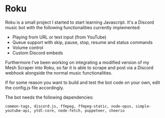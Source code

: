 # Roku 

Roku is a small project I started to start learning Javascript. It's a Discord music bot with the following functionalities currently implemented:

- Playing from URL or text input (from YouTube)
- Queue support with skip, pause, stop, resume and status commands
- Volume control
- Custom Discord embeds

Furthermore I've been working on integrating a modified version of my Mesh Scraper into Roku, so far it is able to scrape and post via a Discord webhook alongside the normal music functionalities.

If for some reason you want to build and test the bot code on your own, edit the config.js file accordingly. 

The bot needs the following dependencies:

```
common-tags, discord.js, ffmpeg, ffmpeg-static, node-opus, simple-youtube-api, ytdl-core, node-fetch, puppeteer, cheerio
```

